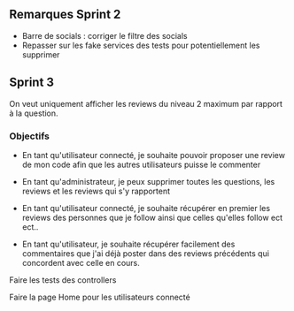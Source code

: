 ## Remarques Sprint 2

- Barre de socials : corriger le filtre des socials
- Repasser sur les fake services des tests pour potentiellement les supprimer

## Sprint 3 

On veut uniquement afficher les reviews du niveau 2 maximum par rapport à la question.

### Objectifs 

- En tant qu'utilisateur connecté, je souhaite pouvoir proposer une review de mon code afin que les autres utilisateurs puisse le commenter

- En tant qu'administrateur,  je peux supprimer toutes les questions, les reviews et les reviews qui s'y rapportent

- En tant qu'utilisateur connecté, je souhaite récupérer en premier les reviews des personnes que je follow ainsi que celles qu'elles follow ect ect..

- En tant qu'utilisateur, je souhaite récupérer facilement des commentaires que j'ai déjà poster dans des reviews précédents qui concordent avec celle en cours.

Faire les tests des controllers

Faire la page Home pour les utilisateurs connecté